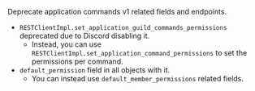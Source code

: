 Deprecate application commands v1 related fields and endpoints.
 - `RESTClientImpl.set_application_guild_commands_permissions` deprecated due to Discord disabling it.
   - Instead, you can use `RESTClientImpl.set_application_command_permissions` to set the permissions per command.
 - `default_permission` field in all objects with it.
   - You can instead use `default_member_permissions` related fields.
